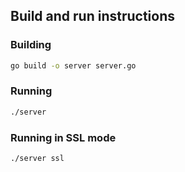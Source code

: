 ## Build and run instructions

### Building

```bash
go build -o server server.go
```

### Running 

```bash
./server
```

### Running in SSL mode

```bash
./server ssl
```